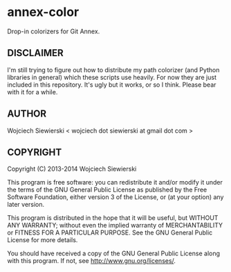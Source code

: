 annex-color
===========

Drop-in colorizers for Git Annex.

DISCLAIMER
----------

I'm still trying to figure out how to distribute my path colorizer
(and Python libraries in general) which these scripts use heavily. For
now they are just included in this repository. It's ugly but it works,
or so I think. Please bear with it for a while.

AUTHOR
------

Wojciech Siewierski < wojciech dot siewierski at gmail dot com >

COPYRIGHT
---------

Copyright (C) 2013-2014  Wojciech Siewierski

This program is free software: you can redistribute it and/or modify
it under the terms of the GNU General Public License as published by
the Free Software Foundation, either version 3 of the License, or
(at your option) any later version.

This program is distributed in the hope that it will be useful,
but WITHOUT ANY WARRANTY; without even the implied warranty of
MERCHANTABILITY or FITNESS FOR A PARTICULAR PURPOSE.  See the
GNU General Public License for more details.

You should have received a copy of the GNU General Public License
along with this program.  If not, see <http://www.gnu.org/licenses/>.
